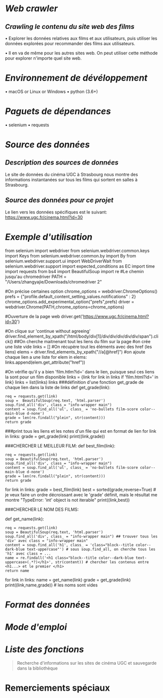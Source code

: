 # ***Web crawler***
## *Crawling le contenu du site web des films*
• Explorer les données relatives aux films et aux utilisateurs, puis utiliser les données explorées pour recommander des films aux utilisateurs. 

• Il en va de même pour les autres sites web. On peut utiliser cette méthode pour explorer n'importe quel site web.

# *Environnement de dévéloppement*
• macOS or Linux or Windows
• python (3.6+)

# *Paguets de dépendances*
• selenium 
• requests

# ***Source des données***
## *Description des sources de données*
Le site de données du cinéma UGC à Strasbourg nous montre des informations instantanées sur tous les films qui sortent en salles à Strasbourg. 

## *Source des données pour ce projet*
Le lien vers les données spécifiques est le suivant:
https://www.ugc.fr/cinema.html?id=30

# *Exemple d'utilisation*
from selenium import webdriver
from selenium.webdriver.common.keys import Keys
from selenium.webdriver.common.by import By
from selenium.webdriver.support.ui import WebDriverWait
from selenium.webdriver.support import expected_conditions as EC
import time
import requests
from bs4 import BeautifulSoup
import re
#Le chemin jusqu'au chromedriver
PATH = "/Users/zhangyajie/Downloads/chromedriver 2"

#On précise certaines option
chrome_options = webdriver.ChromeOptions()
prefs = {"profile.default_content_setting_values.notifications" : 2}
chrome_options.add_experimental_option("prefs",prefs)
driver = webdriver.Chrome(PATH,chrome_options=chrome_options)

#Ouverture de la page web
driver.get('https://www.ugc.fr/cinema.html?id=30') 

#On clique sur 'continue without agreeing'
driver.find_element_by_xpath("/html/body/div[1]/div/div/div/div/div/span").click()
##On cherche maitnenant tout les liens du film sur la page
#on crée une liste vide
links = []
#On récupère tout les éléments avec des href (les liens) 
elems = driver.find_elements_by_xpath("//a[@href]")
#on ajoute chaque lien a une liste
for elem in elems:
    links.append(elem.get_attribute("href"))

#On vérifie qu'il y a bien 'film.htlm?id=' dans le lien, puisque seul ces liens la sont pour un film disponible
links = {link for link in links if 'film.html?id=' in link}
links = list(links)
links
###définition d'une fonction get_grade de chaque lien dans la liste de links
def get_grade(link): 
        
    req = requests.get(link)
    soup =  BeautifulSoup(req.text, 'html.parser')
    soup.find_all('div', class_= "info-wrapper main")
    content = soup.find_all('ul', class_ = 'no-bullets film-score color--main-blue d-none')
    grade = len(re.findall("plein", str(content)))
    return grade

###print tous les liens et les notes d'un file qui est en format de lien 
for link in links:
    grade = get_grade(link)
    print((link,grade))
    

###CHERCHER LE MEILLEUR FILM:
def best_film(link):
    
    req = requests.get(link)
    soup = BeautifulSoup(req.text, 'html.parser')
    soup.find_all('div', class_= "info-wrapper main")
    content = soup.find_all('ul', class_ = 'no-bullets film-score color--main-blue d-none')
    grade = len(re.findall("plein", str(content)))
    return grade
    
for link in links:
    grade = best_film(link)
    best = sorted(grade,reverse=True)  # je veux faire un ordre décroissant avec le 'grade' définit, mais le résultat me montre "TypeError: 'int' object is not iterable"
    print((link,best))



###CHERCHER LE NOM DES FILMS:
    
def get_name(link):
    
    req = requests.get(link)
    soup = BeautifulSoup(req.text, 'html.parser') 
    soup.find_all('div', class_ = "info-wrapper main") ## trouver tous les 'div' avec class = "info-wrapper main" 
    content = soup.find_all('h1', class_ = 'class="block--title color--dark-blue text-uppercase"') # sous soup.find_all, on cherche tous les 'h1' avec class = ...
    name = re.findall('<h1 class="block--title color--dark-blue text-uppercase>(.*?)</h1>', str(content)) # chercher les contenus entre <h1...> et le premier </h1>
    return name


for link in links:
    name = get_name(link)
    grade = get_grade(link)
    print((link,name,grade)) # les noms sont vides
# *Format des données* 

# *Mode d'emploi*

# *Liste des fonctions*
> Recherche d'informations sur les sites de cinéma UGC et sauvegarde dans la bibliothèque

# Remerciements spéciaux
